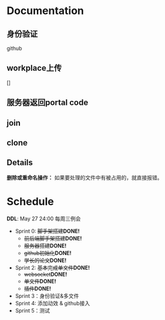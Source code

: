 # Documentation

## 身份验证
github
## workplace上传
[]
## 服务器返回portal code
## join
## clone


## Details
**删除或重命名操作：** 如果要处理的文件中有被占用的，就直接报错。

# Schedule
**DDL**: May 27 24:00
每周三例会

- Sprint 0: ~~脚手架搭建~~**DONE!**
  - ~~前后端脚手架搭建~~**DONE!**
  - ~~服务器搭建~~**DONE!**
  - ~~github初始化~~**DONE!**
  - ~~学长的论文~~**DONE!**
- Sprint 2: ~~基本完成单文件~~**DONE!**
  - ~~websocket~~**DONE!**
  - ~~单文件~~**DONE!**
  - ~~插件~~**DONE!**
- Sprint 3：身份验证&多文件
- Sprint 4: 添加动效 & github接入
- Sprint 5：测试
